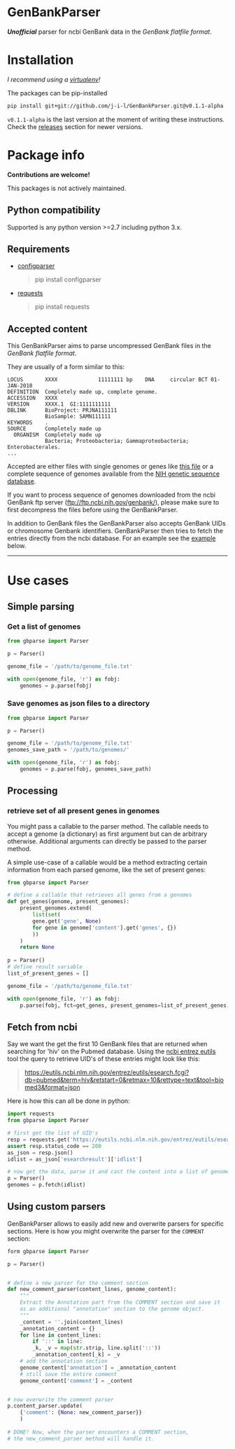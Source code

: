 # GenBankParser
__*Unofficial*__ parser for ncbi GenBank data in the _GenBank flatfile format_.

# Installation 
_I recommend using a [virtualenv](https://pypi.org/project/virtualenv/)!_

The packages can be pip-installed

```bash
pip install git+git://github.com/j-i-l/GenBankParser.git@v0.1.1-alpha
```
`v0.1.1-alpha` is the last version at the moment of writing these instructions.
Check the [releases](https://github.com/j-i-l/GenBankParser/releases) section for newer versions.

# Package info
**Contributions are welcome!**

This packages is not actively maintained. 

## Python compatibility
Supported is any python version >=2.7 including python 3.x.

## Requirements
- [configparser](https://docs.python.org/2/library/configparser.html)

    >pip install configparser
    
- [requests](http://docs.python-requests.org/en/master/)

    >pip install requests
## Accepted content
This GenBankParser aims to parse uncompressed GenBank files in the _GenBank
flatfile format_. 

They are usually of a form similar to this:

```
LOCUS       XXXX             11111111 bp    DNA     circular BCT 01-JAN-2018
DEFINITION  Completely made up, complete genome.
ACCESSION   XXXX
VERSION     XXXX.1  GI:1111111111
DBLINK      BioProject: PRJNA111111
            BioSample: SAMN111111
KEYWORDS    .
SOURCE      Completely made up
  ORGANISM  Completely made up
            Bacteria; Proteobacteria; Gammaproteobacteria; Enterobacterales.
...

```

Accepted are either files with single genomes or genes like [this file](https://www.ncbi.nlm.nih.gov/sviewer/viewer.cgi?tool=portal&save=file&log$=seqview&db=nuccore&report=gbwithparts&id=22222&withparts=on) or a complete sequence of genomes available from the [NIH genetic sequence database](https://www.ncbi.nlm.nih.gov/genbank/).

If you want to process sequence of genomes downloaded from the ncbi GenBank ftp server (ftp://ftp.ncbi.nih.gov/genbank/), please make sure to first decompress the files before using the GenBankParser.

In addition to GenBank files the GenBankParser also accepts GenBank UIDs or chromosome Genbank identifiers.
GenBankParser then tries to fetch the entries directly from the ncbi database. For an example see the [example](#fetch-from-ncbi) below.

---
# Use cases

## Simple parsing

### Get a list of genomes

```python
from gbparse import Parser

p = Parser()

genome_file = '/path/to/genome_file.txt'

with open(genome_file, 'r') as fobj:
    genomes = p.parse(fobj)
```

### Save genomes as json files to a directory

```python
from gbparse import Parser

p = Parser()

genome_file = '/path/to/genome_file.txt'
genomes_save_path = '/path/to/genomes/'

with open(genome_file, 'r') as fobj:
    genomes = p.parse(fobj, genomes_save_path)
```

## Processing

### retrieve set of all present genes in genomes
You might pass a callable to the parser method. The callable needs to accept 
a genome (a dictionary) as first argument but can de arbitrary otherwise.
Additional arguments can directly be passed to the parser method.

A simple use-case of a callable would be a method extracting certain 
information from each parsed genome, like the set of present genes:

```python
from gbparse import Parser

# define a callable that retrieves all genes from a genomes
def get_genes(genome, present_genomes):
    present_genomes.extend(
    	list(set(
		gene.get('gene', None)
		for gene in genome['content'].get('genes', {})
	    ))
    )
    return None
    
p = Parser()
# define result variable
list_of_present_genes = []

genome_file = '/path/to/genome_file.txt'

with open(genome_file, 'r') as fobj:
    p.parse(fobj, fct=get_genes, present_genomes=list_of_present_genes)
``` 
## Fetch from ncbi
Say we want the get the first 10 GenBank files that are returned when searching for 'hiv' on the Pubmed database.
Using the [ncbi entrez eutils](https://www.ncbi.nlm.nih.gov/books/NBK25500/) tool the query to retrieve UID's of these entries might look like this:

> https://eutils.ncbi.nlm.nih.gov/entrez/eutils/esearch.fcgi?db=pubmed&term=hiv&retstart=0&retmax=10&rettype=text&tool=biomed3&format=json

Here is how this can all be done in python:
```python
import requests
from gbparse import Parser

# first get the list of UID's
resp = requests.get('https://eutils.ncbi.nlm.nih.gov/entrez/eutils/esearch.fcgi?db=pubmed&term=hiv&retstart=0&retmax=10&rettype=text&tool=biomed3&format=json')
assert resp.status_code == 200
as_json = resp.json()
idlist = as_json['esearchresult']['idlist']

# now get the data, parse it and cast the content into a list of genomes
p = Parser()
genomes = p.fetch(idlist)
```
## Using custom parsers
GenBankParser allows to easily add new and overwrite parsers for specific sections. Here is how you might overwrite the parser for the `COMMENT` section:

```python
form gbparse import Parser

p = Parser()


# define a new parser for the comment section
def new_comment_parser(content_lines, genome_content):
    """
    Extract the Annotation part from the COMMENT section and save it 
    as an additional "annotation" section to the genome object.
    """
    _content = ''.join(content_lines)
    _annotation_content = {}
    for line in content_lines:
        if '::' in line:
	    _k, _v = map(str.strip, line.split('::'))
	    _annotation_content[_k] = _v
    # add the annotation section
    genome_content['annotation'] = _annotation_content
    # still save the entire comment
    genome_content['comment'] = _content


# now overwrite the comment parser
p.content_parser.update(
    {'comment': {None: new_comment_parser}}
    )
    
# DONE! Now, when the parser encounters a COMMENT section,
# the new_comment_parser method will handle it.
   
